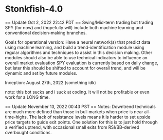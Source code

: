 # Stonkfish-4.0

== Update Oct 2, 2022 22:42 PDT ==
Swing/Mid-term trading bot trading SPY (for now) and (hopefully will) include both machine learning and conventional decision-making branches.

Goals for operational version: Have a neural network(s) that predict data using machine learning, and build a trend-identification module using regular algorithms and techniques to assist in this decision making. Other modules should also be able to use technical indicators to influence an overall market evaluation SPY evaluation is currently based on daily change, but later this should be shifted to account for overall trend, and will be dynamic and set by future modules.

Inception: August 27th, 2022 (something idk)

note: this bot sucks and i suck at coding. It will not be profitable or even work for a LONG time.

== Update November 13, 2022 00:43 PST ==
Notes:
Downtrend technicals are much more defined than those in bull markets when price is near all-time-highs. The lack of resistance levels means it is harder to set upside price targets to guide exit points. One solution for this is to just hold through a verified uptrend, with occasional small exits from RSI/BB-derived overbought conditions.


